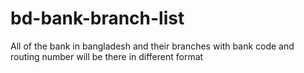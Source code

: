# bd-bank-branch-list
All of the bank in bangladesh and their branches with bank code and routing number will be there in different format
